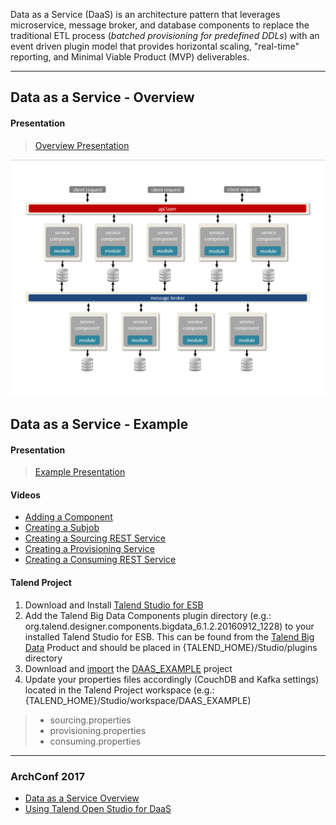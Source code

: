 Data as a Service (DaaS) is an architecture pattern that leverages microservice, message broker, and database components to replace the traditional ETL process (_batched provisioning for predefined DDLs_) with an event driven plugin model that provides horizontal scaling, "real-time" reporting, and Minimal Viable Product (MVP) deliverables.

---

## Data as a Service - Overview
#### Presentation
>[Overview Presentation](./doc/Data%20as%20a%20Service.pptx)

![DaaS](img/daas-pattern.png?raw=true)


## Data as a Service - Example
#### Presentation
>[Example Presentation](./doc/Data%20as%20a%20Service%20-%20Example.pptx)

#### Videos
+ [Adding a Component](./img/01_add_component.webm)
+ [Creating a Subjob](./img/02_subjob_upsert_json_document_test_01.webm)
+ [Creating a Sourcing REST Service](./img/03_rest_sourcing_data.webm)
+ [Creating a Provisioning Service](./img/04_provisioning_data.webm)
+ [Creating a Consuming REST Service](./img/05_rest_consuming_data.webm)

#### Talend Project

1. Download and Install [Talend Studio for ESB](https://www.talend.com/download/talend-open-studio#t3)
2. Add the Talend Big Data Components plugin directory (e.g.: org.talend.designer.components.bigdata_6.1.2.20160912_1228) to your installed Talend Studio for ESB. This can be found from the [Talend Big Data](https://www.talend.com/download/talend-open-studio) Product and should be placed in {TALEND_HOME}/Studio/plugins directory
3. Download and [import](https://help.talend.com/reader/JdTBzKszzXoWvjpEJD3EBA/lMPZvSCXafXZZdxHFEHmTg) the [DAAS_EXAMPLE](./example/DAAS_EXAMPLE.zip) project
4. Update your properties files accordingly (CouchDB and Kafka settings) located in the Talend Project workspace (e.g.: {TALEND_HOME}/Studio/workspace/DAAS_EXAMPLE)
>  + sourcing.properties
>  + provisioning.properties
>  + consuming.properties

---

### ArchConf 2017
+ [Data as a Service Overview](https://archconf.com/conference/clearwater/2017/12/session?id=40289)
+ [Using Talend Open Studio for DaaS](https://archconf.com/conference/clearwater/2017/12/session?id=40290)
